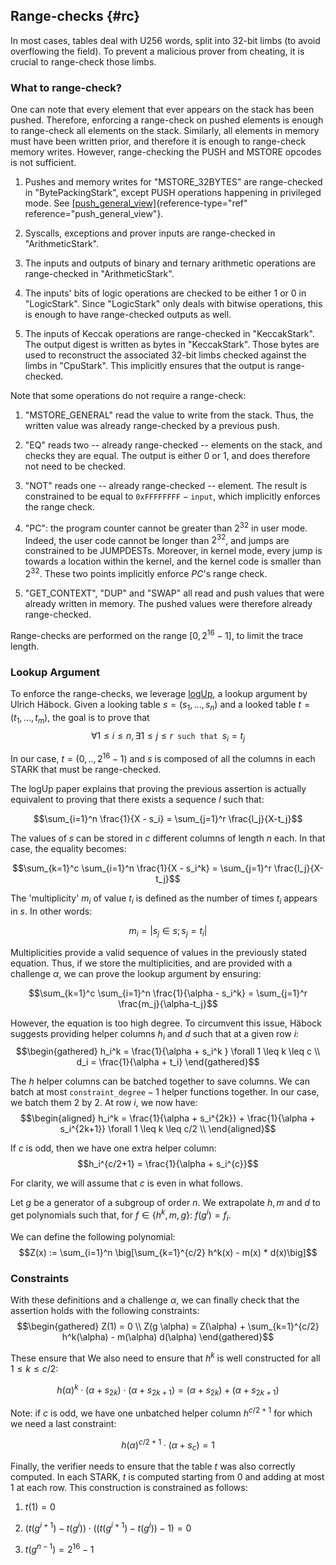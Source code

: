 ## Range-checks {#rc}

In most cases, tables deal with U256 words, split into 32-bit limbs (to avoid overflowing the field). To prevent a malicious prover from cheating, it is crucial to range-check those limbs.

### What to range-check?

One can note that every element that ever appears on the stack has been pushed. Therefore, enforcing a range-check on pushed elements is enough to range-check all elements on the stack. Similarly, all elements in memory must have been written prior, and therefore it is enough to range-check memory writes. However, range-checking the PUSH and MSTORE opcodes is not sufficient.

1.  Pushes and memory writes for "MSTORE_32BYTES" are range-checked in
    "BytePackingStark", except PUSH operations happening in privileged
    mode. See
    [\[push_general_view\]](#push_general_view){reference-type="ref"
    reference="push_general_view"}.

2.  Syscalls, exceptions and prover inputs are range-checked in
    "ArithmeticStark".

3.  The inputs and outputs of binary and ternary arithmetic operations
    are range-checked in "ArithmeticStark".

4.  The inputs' bits of logic operations are checked to be either 1 or 0
    in "LogicStark". Since "LogicStark" only deals with bitwise
    operations, this is enough to have range-checked outputs as well.

5.  The inputs of Keccak operations are range-checked in "KeccakStark".
    The output digest is written as bytes in "KeccakStark". Those bytes
    are used to reconstruct the associated 32-bit limbs checked against
    the limbs in "CpuStark". This implicitly ensures that the output is
    range-checked.

Note that some operations do not require a range-check:

1.  "MSTORE_GENERAL" read the value to write from the stack. Thus, the
    written value was already range-checked by a previous push.

2.  "EQ" reads two -- already range-checked -- elements on the stack,
    and checks they are equal. The output is either 0 or 1, and does
    therefore not need to be checked.

3.  "NOT" reads one -- already range-checked -- element. The result is
    constrained to be equal to $\texttt{0xFFFFFFFF} - \texttt{input}$,
    which implicitly enforces the range check.

4.  "PC": the program counter cannot be greater than $2^{32}$ in user
    mode. Indeed, the user code cannot be longer than $2^{32}$, and
    jumps are constrained to be JUMPDESTs. Moreover, in kernel mode,
    every jump is towards a location within the kernel, and the kernel
    code is smaller than $2^{32}$. These two points implicitly enforce
    $PC$'s range check.

5.  "GET_CONTEXT", "DUP" and "SWAP" all read and push values that were
    already written in memory. The pushed values were therefore already
    range-checked.

Range-checks are performed on the range $[0, 2^{16} - 1]$, to limit the trace length.

### Lookup Argument

To enforce the range-checks, we leverage [logUp](https://eprint.iacr.org/2022/1530.pdf), a lookup argument by Ulrich Häbock. Given a looking table $s = (s_1, ..., s_n)$ and a looked table $t = (t_1, ..., t_m)$, the goal is to prove that $$\forall 1 \leq i \leq n, \exists 1 \leq j \leq r \texttt{ such that } s_i = t_j$$

In our case, $t = (0, .., 2^{16} - 1)$ and $s$ is composed of all the columns in each STARK that must be range-checked.

The logUp paper explains that proving the previous assertion is actually equivalent to proving that there exists a sequence $l$ such that:

$$\sum_{i=1}^n \frac{1}{X - s_i} = \sum_{j=1}^r \frac{l_j}{X-t_j}$$

The values of $s$ can be stored in $c$ different columns of length $n$ each. In that case, the equality becomes:

$$\sum_{k=1}^c \sum_{i=1}^n \frac{1}{X - s_i^k} = \sum_{j=1}^r \frac{l_j}{X-t_j}$$

The 'multiplicity' $m_i$ of value $t_i$ is defined as the number of times $t_i$ appears in $s$. In other words:

$$m_i = |s_j \in s; s_j = t_i|$$

Multiplicities provide a valid sequence of values in the previously stated equation. Thus, if we store the multiplicities, and are provided with a challenge $\alpha$, we can prove the lookup argument by ensuring:

$$\sum_{k=1}^c \sum_{i=1}^n \frac{1}{\alpha - s_i^k} = \sum_{j=1}^r \frac{m_j}{\alpha-t_j}$$

However, the equation is too high degree. To circumvent this issue, Häbock suggests providing helper columns $h_i$ and $d$ such that at a given row $i$:
$$\begin{gathered}
  h_i^k = \frac{1}{\alpha + s_i^k } \forall 1 \leq k \leq c \\
  d_i = \frac{1}{\alpha + t_i}
\end{gathered}$$

The $h$ helper columns can be batched together to save columns. We can batch at most $\texttt{constraint\_degree} - 1$ helper functions together. In our case, we batch them 2 by 2. At row $i$, we now have:
$$\begin{aligned}
  h_i^k = \frac{1}{\alpha + s_i^{2k}} + \frac{1}{\alpha + s_i^{2k+1}} \forall 1 \leq k \leq c/2 \\
\end{aligned}$$

If $c$ is odd, then we have one extra helper column:
$$h_i^{c/2+1} = \frac{1}{\alpha + s_i^{c}}$$

For clarity, we will assume that $c$ is even in what follows.

Let $g$ be a generator of a subgroup of order $n$. We extrapolate $h, m$ and $d$ to get polynomials such that, for $f \in \{h^k, m, g\}$: $f(g^i) = f_i$.

We can define the following polynomial:
$$Z(x) :=  \sum_{i=1}^n \big[\sum_{k=1}^{c/2} h^k(x) - m(x) * d(x)\big]$$

### Constraints

With these definitions and a challenge $\alpha$, we can finally check that the assertion holds with the following constraints:
$$\begin{gathered}
  Z(1) = 0 \\
  Z(g \alpha) = Z(\alpha) + \sum_{k=1}^{c/2} h^k(\alpha) - m(\alpha) d(\alpha)
\end{gathered}$$

These ensure that We also need to ensure that $h^k$ is well constructed for all $1 \leq k \leq c/2$:

$$h(\alpha)^k \cdot (\alpha + s_{2k}) \cdot (\alpha + s_{2k+1}) = (\alpha + s_{2k}) + (\alpha + s_{2k+1})$$

Note: if $c$ is odd, we have one unbatched helper column $h^{c/2+1}$ for which we need a last constraint:

$$h(\alpha)^{c/2+1} \cdot (\alpha + s_{c}) = 1$$

Finally, the verifier needs to ensure that the table $t$ was also correctly computed. In each STARK, $t$ is computed starting from 0 and adding at most 1 at each row. This construction is constrained as follows:

1.  $t(1) = 0$

2.  $(t(g^{i+1}) - t(g^{i})) \cdot ((t(g^{i+1}) - t(g^{i})) - 1) = 0$

3.  $t(g^{n-1}) = 2^{16} - 1$